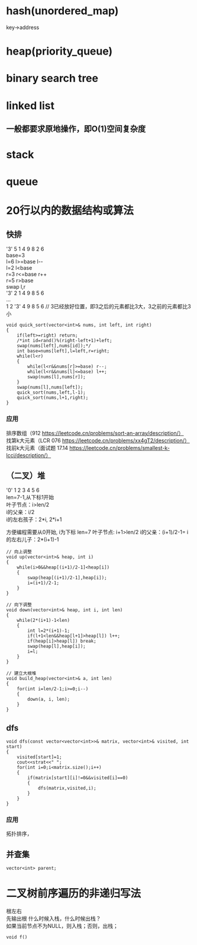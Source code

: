 # hash(unordered_map)
key->address

# heap(priority_queue)

# binary search tree

# linked list
## 一般都要求原地操作，即O(1)空间复杂度

# stack

# queue

# 20行以内的数据结构或算法

## 快排
'3' 5 1 4 9 8 2 6  
base=3  
l=6 l>=base l--  
l=2 l<base   
r=3 r<=base r++  
r=5 r>base  
swap l,r  
'3' 2 1 4 9 8 5 6  
...   
1 2 '3' 4 9 8 5 6 // 3已经放好位置，即3之后的元素都比3大，3之前的元素都比3小  

```
void quick_sort(vector<int>& nums, int left, int right)
{
    if(left>=right) return;
    /*int id=rand()%(right-left+1)+left;
    swap(nums[left],nums[id]);*/
    int base=nums[left],l=left,r=right;
    while(l<r)
    {
        while(l<r&&nums[r]>=base) r--;
        while(l<r&&nums[l]<=base) l++;
        swap(nums[l],nums[r]);
    }
    swap(nums[l],nums[left]);
    quick_sort(nums,left,l-1);
    quick_sort(nums,l+1,right);
}
```
### 应用
排序数组（912 https://leetcode.cn/problems/sort-an-array/description/）  
找第k大元素（LCR 076 https://leetcode.cn/problems/xx4gT2/description/）   
找前k大元素（面试题 17.14 https://leetcode.cn/problems/smallest-k-lcci/description/）  

## （二叉）堆
'0' 1 2 3 4 5 6  
len=7-1,从下标1开始  
叶子节点：i>len/2  
i的父亲：i/2  
i的左右孩子：2\*i, 2\*i+1  
  
方便编程需要从0开始, i为下标
len=7
叶子节点: i+1>len/2 
i的父亲：(i+1)/2-1=
i的左右儿子：2*(i+1)-1

```
// 向上调整
void up(vector<int>& heap, int i)
{
    while(i>0&&heap[(i+1)/2-1]<heap[i])
    {
        swap(heap[(i+1)/2-1],heap[i]);
        i=(i+1)/2-1;
    }
}

// 向下调整
void down(vector<int>& heap, int i, int len)
{
    while(2*(i+1)-1<len)
    {
        int l=2*(i+1)-1;
        if(l+1<len&&heap[l+1]>heap[l]) l++;
        if(heap[i]>heap[l]) break;
        swap(heap[l],heap[i]);
        i=l;
    }
}

// 建立大根堆
void build_heap(vector<int>& a, int len)
{
    for(int i=len/2-1;i>=0;i--)
    {
        down(a, i, len);
    }
}
```
## dfs
```
void dfs(const vector<vector<int>>& matrix, vector<int>& visited, int start)
{
    visited[start]=1;
    cout<<strat<<" ";
    for(int i=0;i<matrix.size();i++)
    {
        if(matrix[start][i]!=0&&visited[i]==0)
        {
            dfs(matrix,visited,i);
        }
    }
}
```
### 应用
拓扑排序，


## 并查集
```
vector<int> parent;
```

# 二叉树前序遍历的非递归写法
根左右   
先输出根
什么时候入栈，什么时候出栈？  
如果当前节点不为NULL，则入栈；否则，出栈；
```
void f()
```
